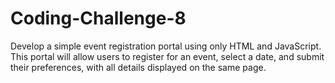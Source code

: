 # Coding-Challenge-8
 Develop a simple event registration portal using only HTML and JavaScript. This portal will allow users to register for an event, select a date, and submit their preferences, with all details displayed on the same page.
